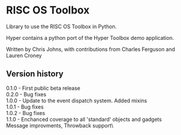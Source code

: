 # RISC OS Toolbox

Library to use the RISC OS Toolbox in Python.

Hyper contains a python port of the Hyper Toolbox demo application.

Written by Chris Johns, with contributions from Charles Ferguson and Lauren Croney

## Version history

0.1.0 - First public beta release\
0.2.0 - Bug fixes\
1.0.0 - Update to the event dispatch system. Added mixins\
1.0.1 - Bug fixes\
1.0.2 - Bug fixes\
1.1.0 - Enchanced coverage to all 'standard' objects and gadgets\
        Message improvments, Throwback support\

